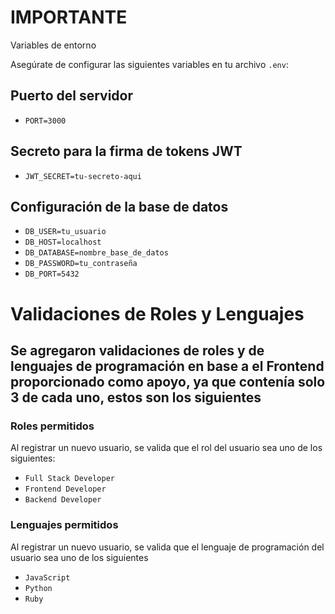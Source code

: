 # IMPORTANTE

Variables de entorno

Asegúrate de configurar las siguientes variables en tu archivo `.env`:

## Puerto del servidor
- `PORT=3000`

## Secreto para la firma de tokens JWT
- `JWT_SECRET=tu-secreto-aqui `

## Configuración de la base de datos
- `DB_USER=tu_usuario`
- `DB_HOST=localhost`
- `DB_DATABASE=nombre_base_de_datos`
- `DB_PASSWORD=tu_contraseña`
- `DB_PORT=5432`

# Validaciones de Roles y Lenguajes

## Se agregaron validaciones de roles y de lenguajes de programación en base a el Frontend proporcionado como apoyo, ya que contenía solo 3 de cada uno, estos son los siguientes

### Roles permitidos
Al registrar un nuevo usuario, se valida que el rol del usuario sea uno de los siguientes:

- `Full Stack Developer`
- `Frontend Developer`
- `Backend Developer`

### Lenguajes permitidos 
Al registrar un nuevo usuario, se valida que el lenguaje de programación del usuario sea uno de los siguientes
- `JavaScript`
- `Python`
- `Ruby`
